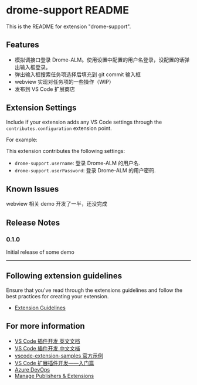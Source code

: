 # drome-support README

This is the README for extension "drome-support".

## Features

* 模拟调接口登录 Drome-ALM。使用设置中配置的用户名登录，没配置的话弹出输入框登录。
* 弹出输入框搜索任务项选择后填充到 git commit 输入框
* webview 实现对任务项的一些操作（WIP）
* 发布到 VS Code 扩展商店

## Extension Settings

Include if your extension adds any VS Code settings through the `contributes.configuration` extension point.

For example:

This extension contributes the following settings:

* `drome-support.username`: 登录 Drome-ALM 的用户名.
* `drome-support.userPassword`: 登录 Drome-ALM 的用户密码.

## Known Issues

webview 相关 demo 开发了一半，还没完成

## Release Notes

### 0.1.0

Initial release of some demo

---

## Following extension guidelines

Ensure that you've read through the extensions guidelines and follow the best practices for creating your extension.

* [Extension Guidelines](https://code.visualstudio.com/api/references/extension-guidelines)

## For more information

* [VS Code 插件开发 英文文档](https://code.visualstudio.com/docs)
* [VS Code 插件开发 中文文档](https://github.com/Liiked/VS-Code-Extension-Doc-ZH)
* [vscode-extension-samples 官方示例](https://github.com/microsoft/vscode-extension-samples)
* [VS Code 扩展插件开发——入门篇](https://juejin.cn/post/7066422674389467144)
* [Azure DevOps](https://dev.azure.com/zc54/_usersSettings/tokens)
* [Manage Publishers & Extensions](https://marketplace.visualstudio.com/manage/publishers/zchen54)